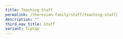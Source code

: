 ```yaml
---
title: Teaching Staff
permalink: /theresian-family/staff/teaching-staff/
description: ""
third_nav_title: Staff
variant: tiptap
---
```

<p>&nbsp;</p>
<p></p>